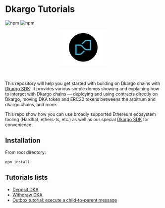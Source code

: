# Dkargo Tutorials


![npm](https://img.shields.io/badge/@dkargo/sdk-1.0.0-blue)
![npm](https://img.shields.io/badge/ethers-5.7.2-black)

<div align="center">
<img src="./asset/Cryptocurrency-dKargo-Logo-Graphics-15106244-1-removebg-preview.png" width="30%">
</div>

<br/>
<br/>

This repository will help you get started with building on Dkargo chains with [Dkargo SDK](https://github.com/dKargo/dkargo-sdk). It provides various simple demos showing and explaining how to interact with Dkargo chains — deploying and using contracts directly on Dkargo, moving DKA token and ERC20 tokens betweens the arbitrum and dkargo chains, and more.

This repo show how you can use broadly supported Ethereum ecosystem tooling (Hardhat, ethers-ts, etc.) as well as our special [Dkargo SDK](https://github.com/dKargo/dkargo-sdk) for convenience.

## Installation
From root directory:

```bash
npm install
```

## Tutorials lists
- [Deposit DKA](./packages/dka-deposit/)
- [Withdraw DKA](./packages/dka-withdraw/)
- [Outbox tutorial: execute a child-to-parent message](./packages/outbox-execute/)
